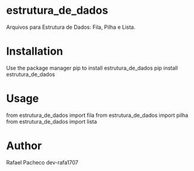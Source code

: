 # estrutura_de_dados
Arquivos para Estrutura de Dados: Fila, Pilha e Lista.

# Installation
Use the package manager pip to install estrutura_de_dados
pip install estrutura_de_dados

# Usage
from estrutura_de_dados import fila
from estrutura_de_dados import pilha
from estrutura_de_dados import lista

# Author
Rafael Pacheco
dev-rafa1707
